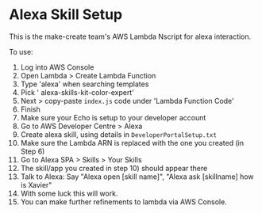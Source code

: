 Alexa Skill Setup
=====

This is the make-create team's AWS Lambda Nscript for alexa interaction.

To use:

1. Log into AWS Console
2. Open Lambda > Create Lambda Function
3. Type 'alexa' when searching templates
4. Pick ' alexa-skills-kit-color-expert'
5. Next > copy-paste `index.js` code under 'Lambda Function Code'
6. Finish
7. Make sure your Echo is setup to your developer account
8. Go to AWS Developer Centre > Alexa
9. Create alexa skill, using details in `DeveloperPortalSetup.txt`
10. Make sure the Lambda ARN is replaced with the one you created (in Step 6)
11. Go to Alexa SPA > Skills > Your Skills
12. The skill/app you created in step 10) should appear there
13. Talk to Alexa: Say "Alexa open [skill name]", "Alexa ask [skillname] how is Xavier"
14. With some luck this will work.
15. You can make further refinements to lambda via AWS Console.
